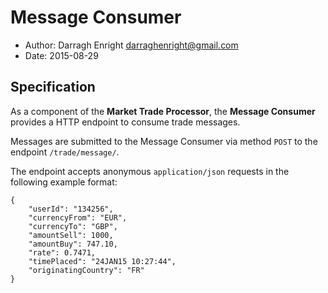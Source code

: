 # Message Consumer

* Author: Darragh Enright <darraghenright@gmail.com>
* Date: 2015-08-29

## Specification

As a component of the **Market Trade Processor**, the **Message Consumer** provides a HTTP endpoint to consume trade messages.

Messages are submitted to the Message Consumer via method `POST` to the endpoint `/trade/message/`.

The endpoint accepts anonymous `application/json` requests in the following example format:

```
{
    "userId": "134256",
    "currencyFrom": "EUR",
    "currencyTo": "GBP",
    "amountSell": 1000,
    "amountBuy": 747.10,
    "rate": 0.7471,
    "timePlaced": "24­JAN­15 10:27:44",
    "originatingCountry": "FR"
}
```
